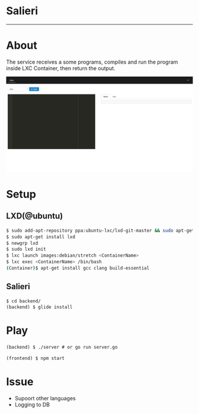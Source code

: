 # Salieri

---

# About

The service receives a some programs, compiles and run the program inside LXC Container, then return the output.

![Salieri Image](./screenshot/top.png)

# Setup

## LXD(@ubuntu)

```bash
$ sudo add-apt-repository ppa:ubuntu-lxc/lxd-git-master && sudo apt-get update
$ sudo apt-get install lxd
$ newgrp lxd
$ sudo lxd init
$ lxc launch images:debian/stretch <ContainerName>
$ lxc exec <ContainerName> /bin/bash
(Container)$ apt-get install gcc clang build-essential
```

## Salieri

```
$ cd backend/
(backend) $ glide install
```

# Play

```
(backend) $ ./server # or go run server.go
```

```
(frontend) $ npm start
```

# Issue

- Supoort other languages
- Logging to DB
